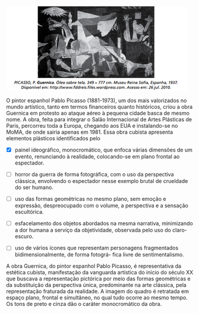 

![](19426a15-f018-e7a0-fd78-ded85fb01b82.png)

O pintor espanhol Pablo Picasso (1881-1973), um dos mais valorizados no mundo artístico, tanto em termos financeiros quanto históricos, criou a obra Guernica em protesto ao ataque aéreo à pequena cidade basca de mesmo nome. A obra, feita para integrar o Salão Internacional de Artes Plásticas de Paris, percorreu toda a Europa, chegando aos EUA e instalando-se no MoMA, de onde sairia apenas em 1981. Essa obra cubista apresenta elementos plásticos identificados pelo



- [x] painel ideográfico, monocromático, que enfoca várias dimensões de um evento, renunciando à realidade, colocando-se em plano frontal ao espectador.
- [ ] horror da guerra de forma fotográfica, com o uso da perspectiva clássica, envolvendo o espectador nesse exemplo brutal de crueldade do ser humano.
- [ ] uso das formas geométricas no mesmo plano, sem emoção e expressão, despreocupado com o volume, a perspectiva e a sensação escultórica.
- [ ] esfacelamento dos objetos abordados na mesma narrativa, minimizando a dor humana a serviço da objetividade, observada pelo uso do claro-escuro.
- [ ] uso de vários ícones que representam personagens fragmentados bidimensionalmente, de forma fotográ- fica livre de sentimentalismo.


A obra Guernica, do pintor espanhol Pablo Picasso, é representativa da estética cubista, manifestação da vanguarda artística do início do século XX que buscava a representação pictórica por meio das formas geométricas e da substituição da perspectiva única, predominante na arte clássica, pela representação fraturada da realidade. A imagem do quadro é retratada em espaço plano, frontal e simultâneo, no qual tudo ocorre ao mesmo tempo. Os tons de preto e cinza dão o caráter monocromático da obra.

        